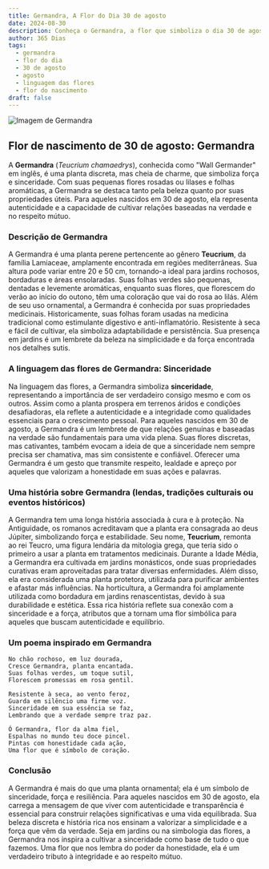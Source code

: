 ```yaml
---
title: Germandra, A Flor do Dia 30 de agosto
date: 2024-08-30
description: Conheça o Germandra, a flor que simboliza o dia 30 de agosto e seu significado 'Sinceridade'. Explore a beleza e o simbolismo desta flor encantadora.
author: 365 Dias
tags:
  - germandra
  - flor do dia
  - 30 de agosto
  - agosto
  - linguagem das flores
  - flor do nascimento
draft: false
---
```


![Imagem de Germandra](https://cdn.pixabay.com/photo/2020/08/12/12/16/teucrium-paradise-delight-5482517_640.jpg#center)


## Flor de nascimento de 30 de agosto: Germandra

A **Germandra** (_Teucrium chamaedrys_), conhecida como "Wall Germander" em inglês, é uma planta discreta, mas cheia de charme, que simboliza força e sinceridade. Com suas pequenas flores rosadas ou lilases e folhas aromáticas, a Germandra se destaca tanto pela beleza quanto por suas propriedades úteis. Para aqueles nascidos em 30 de agosto, ela representa autenticidade e a capacidade de cultivar relações baseadas na verdade e no respeito mútuo.

### Descrição de Germandra

A Germandra é uma planta perene pertencente ao gênero **Teucrium**, da família Lamiaceae, amplamente encontrada em regiões mediterrâneas. Sua altura pode variar entre 20 e 50 cm, tornando-a ideal para jardins rochosos, bordaduras e áreas ensolaradas. Suas folhas verdes são pequenas, dentadas e levemente aromáticas, enquanto suas flores, que florescem do verão ao início do outono, têm uma coloração que vai do rosa ao lilás. Além de seu uso ornamental, a Germandra é conhecida por suas propriedades medicinais. Historicamente, suas folhas foram usadas na medicina tradicional como estimulante digestivo e anti-inflamatório. Resistente à seca e fácil de cultivar, ela simboliza adaptabilidade e persistência. Sua presença em jardins é um lembrete da beleza na simplicidade e da força encontrada nos detalhes sutis.

### A linguagem das flores de Germandra: Sinceridade

Na linguagem das flores, a Germandra simboliza **sinceridade**, representando a importância de ser verdadeiro consigo mesmo e com os outros. Assim como a planta prospera em terrenos áridos e condições desafiadoras, ela reflete a autenticidade e a integridade como qualidades essenciais para o crescimento pessoal. Para aqueles nascidos em 30 de agosto, a Germandra é um lembrete de que relações genuínas e baseadas na verdade são fundamentais para uma vida plena. Suas flores discretas, mas cativantes, também evocam a ideia de que a sinceridade nem sempre precisa ser chamativa, mas sim consistente e confiável. Oferecer uma Germandra é um gesto que transmite respeito, lealdade e apreço por aqueles que valorizam a honestidade em suas ações e palavras.

### Uma história sobre Germandra (lendas, tradições culturais ou eventos históricos)

A Germandra tem uma longa história associada à cura e à proteção. Na Antiguidade, os romanos acreditavam que a planta era consagrada ao deus Júpiter, simbolizando força e estabilidade. Seu nome, **Teucrium**, remonta ao rei Teucro, uma figura lendária da mitologia grega, que teria sido o primeiro a usar a planta em tratamentos medicinais. Durante a Idade Média, a Germandra era cultivada em jardins monásticos, onde suas propriedades curativas eram aproveitadas para tratar diversas enfermidades. Além disso, ela era considerada uma planta protetora, utilizada para purificar ambientes e afastar más influências. Na horticultura, a Germandra foi amplamente utilizada como bordadura em jardins renascentistas, devido à sua durabilidade e estética. Essa rica história reflete sua conexão com a sinceridade e a força, atributos que a tornam uma flor simbólica para aqueles que buscam autenticidade e equilíbrio.

### Um poema inspirado em Germandra

```
No chão rochoso, em luz dourada,  
Cresce Germandra, planta encantada.  
Suas folhas verdes, um toque sutil,  
Florescem promessas em rosa gentil.  

Resistente à seca, ao vento feroz,  
Guarda em silêncio uma firme voz.  
Sinceridade em sua essência se faz,  
Lembrando que a verdade sempre traz paz.  

Ó Germandra, flor da alma fiel,  
Espalhas no mundo teu doce pincel.  
Pintas com honestidade cada ação,  
Uma flor que é símbolo de coração.  
```

### Conclusão

A Germandra é mais do que uma planta ornamental; ela é um símbolo de sinceridade, força e resiliência. Para aqueles nascidos em 30 de agosto, ela carrega a mensagem de que viver com autenticidade e transparência é essencial para construir relações significativas e uma vida equilibrada. Sua beleza discreta e história rica nos ensinam a valorizar a simplicidade e a força que vêm da verdade. Seja em jardins ou na simbologia das flores, a Germandra nos inspira a cultivar a sinceridade como base de tudo o que fazemos. Uma flor que nos lembra do poder da honestidade, ela é um verdadeiro tributo à integridade e ao respeito mútuo.
